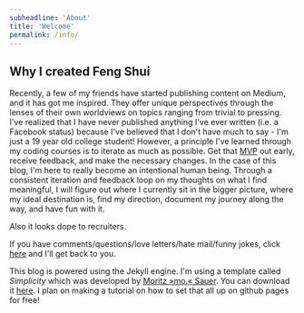 ```yaml
---
subheadline: 'About'
title: 'Welcome'
permalink: /info/
---
```


## Why I created Feng Shui

Recently, a few of my friends have started publishing content on Medium, and it has got me inspired. They offer unique perspectives through the lenses of their own worldviews on topics ranging from trivial to pressing. I've realized that I have never published anything I've ever written (i.e. a Facebook status) because I've believed that I don't have much to say - I'm just a 19 year old college student! However, a principle I've learned through my coding courses is to iterate as much as possible. Get that [MVP][1] out early, receive feedback, and make the necessary changes. In the case of this blog, I'm here to really become an intentional human being. Through a consistent iteration and feedback loop on my thoughts on what I find meaningful, I will figure out where I currently sit in the bigger picture, where my ideal destination is, find my direction, document my journey along the way, and have fun with it.

Also it looks dope to recruiters.

If you have comments/questions/love letters/hate mail/funny jokes, click [here][2] and I'll get back to you.

<!--more-->


This blog is powered using the Jekyll engine. I'm using a template called *Simplicity* which was developed by [Moritz »mo.« Sauer][3]. You can download it [here][4]. I plan on making a tutorial on how to set that all up on github pages for free!

[1]: https://www.google.com/search?rlz=1C5CHFA_enUS689US689&ei=UAKaWo6SC-XHjwSsiquICQ&q=miminal+viable+product&oq=miminal+viable+product&gs_l=psy-ab.3..0i71k1l8.719189.719189.0.719329.1.1.0.0.0.0.0.0..0.0....0...1c.1.64.psy-ab..1.0.0....0.-6zAOPLQurI
[2]: /contact
[3]: http://moritz.sauer.io
[4]: https://github.com/Phlow/simplicity